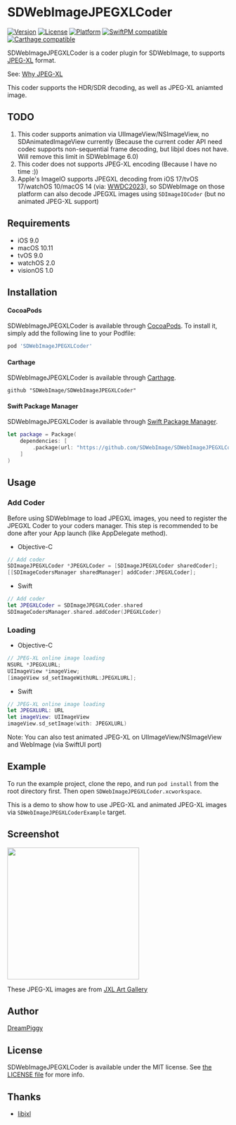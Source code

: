 # SDWebImageJPEGXLCoder

[![Version](https://img.shields.io/cocoapods/v/SDWebImageJPEGXLCoder.svg?style=flat)](http://cocoapods.org/pods/SDWebImageJPEGXLCoder)
[![License](https://img.shields.io/cocoapods/l/SDWebImageJPEGXLCoder.svg?style=flat)](http://cocoapods.org/pods/SDWebImageJPEGXLCoder)
[![Platform](https://img.shields.io/cocoapods/p/SDWebImageJPEGXLCoder.svg?style=flat)](http://cocoapods.org/pods/SDWebImageJPEGXLCoder)
[![SwiftPM compatible](https://img.shields.io/badge/SwiftPM-compatible-brightgreen.svg?style=flat)](https://swift.org/package-manager/)
[![Carthage compatible](https://img.shields.io/badge/Carthage-compatible-4BC51D.svg?style=flat)](https://github.com/SDWebImage/SDWebImageJPEGXLCoder)

SDWebImageJPEGXLCoder is a coder plugin for SDWebImage, to supports [JPEG-XL](https://jpeg.org/jpegxl/) format.

See: [Why JPEG-XL](https://jpegxl.info/why-jxl.html)

This coder supports the HDR/SDR decoding, as well as JPEG-XL aniamted image.

## TODO

1. This coder supports animation via UIImageView/NSImageView, no SDAnimatedImageView currently (Because the current coder API need codec supports non-sequential frame decoding, but libjxl does not have. Will remove this limit in SDWebImage 6.0)
2. This coder does not supports JPEG-XL encoding (Because I have no time :))
3. Apple's ImageIO supports JPEGXL decoding from iOS 17/tvOS 17/watchOS 10/macOS 14 (via: [WWDC2023](https://developer.apple.com/videos/play/wwdc2023/10122/)), so SDWebImage on those platform can also decode JPEGXL images using `SDImageIOCoder` (but no animated JPEG-XL support)

## Requirements

+ iOS 9.0
+ macOS 10.11
+ tvOS 9.0
+ watchOS 2.0
+ visionOS 1.0

## Installation

#### CocoaPods

SDWebImageJPEGXLCoder is available through [CocoaPods](http://cocoapods.org). To install it, simply add the following line to your Podfile:

```ruby
pod 'SDWebImageJPEGXLCoder'
```

#### Carthage

SDWebImageJPEGXLCoder is available through [Carthage](https://github.com/Carthage/Carthage).

```
github "SDWebImage/SDWebImageJPEGXLCoder"
```

#### Swift Package Manager

SDWebImageJPEGXLCoder is available through [Swift Package Manager](https://swift.org/package-manager).

```swift
let package = Package(
    dependencies: [
        .package(url: "https://github.com/SDWebImage/SDWebImageJPEGXLCoder.git", from: "0.1.0")
    ]
)
```

## Usage

### Add Coder

Before using SDWebImage to load JPEGXL images, you need to register the JPEGXL Coder to your coders manager. This step is recommended to be done after your App launch (like AppDelegate method).

+ Objective-C

```objective-c
// Add coder
SDImageJPEGXLCoder *JPEGXLCoder = [SDImageJPEGXLCoder sharedCoder];
[[SDImageCodersManager sharedManager] addCoder:JPEGXLCoder];
```

+ Swift

```swift
// Add coder
let JPEGXLCoder = SDImageJPEGXLCoder.shared
SDImageCodersManager.shared.addCoder(JPEGXLCoder)
```

### Loading

+ Objective-C

```objective-c
// JPEG-XL online image loading
NSURL *JPEGXLURL;
UIImageView *imageView;
[imageView sd_setImageWithURL:JPEGXLURL];
```

+ Swift

```swift
// JPEG-XL online image loading
let JPEGXLURL: URL
let imageView: UIImageView
imageView.sd_setImage(with: JPEGXLURL)
```

Note: You can also test animated JPEG-XL on UIImageView/NSImageView and WebImage (via SwiftUI port)

## Example

To run the example project, clone the repo, and run `pod install` from the root directory first. Then open `SDWebImageJPEGXLCoder.xcworkspace`.

This is a demo to show how to use JPEG-XL and animated JPEG-XL images via `SDWebImageJPEGXLCoderExample` target.

## Screenshot

<img src="https://raw.githubusercontent.com/SDWebImage/SDWebImageJPEGXLCoder/master/Example/Screenshot/JPEGXLDemo.png" width="300" />

These JPEG-XL images are from [JXL Art Gallery](https://jpegxl.info/art/)

## Author

[DreamPiggy](https://github.com/dreampiggy)

## License

SDWebImageJPEGXLCoder is available under the MIT license. See [the LICENSE file](https://github.com/SDWebImage/SDWebImageJPEGXLCoder/blob/master/LICENSE) for more info.

## Thanks

+ [libjxl](https://github.com/SDWebImage/libjxl-Xcode)

